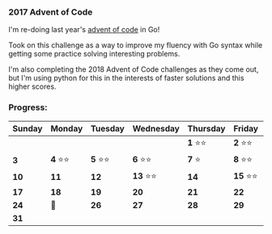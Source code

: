 ### 2017 Advent of Code

I'm re-doing last year's [advent of code](www.adventofcode.com) in Go!

Took on this challenge as a way to improve my fluency with Go syntax while getting some practice solving interesting problems.

I'm also completing the 2018 Advent of Code challenges as they come out, but I'm using python for this in the interests of faster solutions and this higher scores.

### Progress:

Sunday | Monday | Tuesday | Wednesday | Thursday | Friday | Saturday
------- | -------| ------- | ------- | -------| -------| -------
  |  |   |   |  | **1**  :star::star: | **2**  :star::star:
 **3** | **4**  :star::star:  | **5**  :star::star:  | **6**  :star::star: | **7**  :star: | **8**  :star::star:  | **9**  :star::star: 
 **10** | **11** | **12** | **13** :star::star:  | **14** | **15** :star::star: | **16** 
 **17** | **18** | **19** | **20** | **21** | **22** | **23**  
 **24** | :christmas_tree: | **26** | **27** | **28** | **29** | **30** 
 **31** |  |   |   |   |   |   

